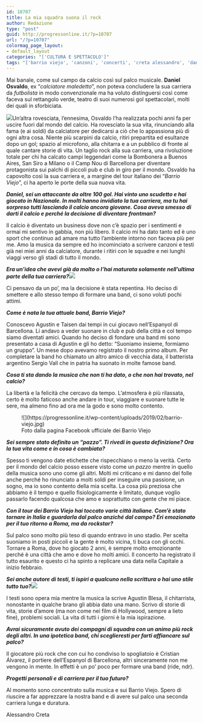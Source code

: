 ```yaml
---
id: 10707
title: La mia squadra suona il rock
author: Redazione
type: "post"
guid: http://progressonline.it/?p=10707
url: "/?p=10707"
colormag_page_layout:
- default_layout
categories: "['CULTURA E SPETTACOLO']"
tags: "['barrio viejo', 'canzoni', 'concerti', 'creta alessandro', 'daniel osvaldo', 'musica', 'osvaldo', 'tour']"
---
```


Mai banale, come sul campo da calcio così sul palco musicale. **Daniel Osvaldo**, ex “*calciatore maledetto*”, non poteva concludere la sua carriera da *futbolista* in modo convenzionale ma ha voluto distinguersi così come faceva sul rettangolo verde, teatro di suoi numerosi gol spettacolari, molti dei quali in sforbiciata.

![](https://progressonline.it/wp-content/uploads/2019/02/1519913273370_1519913290.jpg-pablo_daniel_osvaldo__il_clamoroso_ritorno_in_champions__con_chi_giochera.jpg)Un’altra rovesciata, l’ennesima, Osvaldo l’ha realizzata pochi anni fa per uscire fuori dal mondo del calcio. Ha rovesciato la sua vita, rinunciando alla fama (e ai soldi) da calciatore per dedicarsi a ciò che lo appassiona più di ogni altra cosa. Niente più scarpini da calcio, ritiri prepartita ed esultanze dopo un gol; spazio al microfono, alla chitarra e a un pubblico di fronte al quale cantare storie di vita. Un taglio rock alla sua carriera, una rivoluzione totale per chi ha calcato campi leggendari come la Bombonera a Buenos Aires, San Siro a Milano o il Camp Nou di Barcellona per diventare protagonista sui palchi di piccoli pub e club in giro per il mondo. Osvaldo ha capovolto così la sua carriera e, a margine del tour italiano dei “*Barrio Viejo*”, ci ha aperto le porte della sua nuova vita.

***Daniel, sei un attaccante da oltre 100 gol. Hai vinto uno scudetto e hai giocato in Nazionale. In molti hanno invidiato la tua carriera, ma tu hai sorpreso tutti lasciando il calcio ancora giovane. Cosa aveva smesso di darti il calcio e perché la decisione di diventare frontman?***

Il calcio è diventato un business dove non c’è spazio per i sentimenti e ormai mi sentivo in gabbia, non più libero. Il calcio mi ha dato tanto ed è uno sport che continuo ad amare ma tutto l’ambiente intorno non faceva più per me. Amo la musica da sempre ed ho incominciato a scrivere canzoni e testi già nei miei anni da calciatore, durante i ritiri con le squadre e nei lunghi viaggi verso gli stadi di tutto il mondo.

***Era un’idea che avevi già da molto o l’hai maturata solamente nell’ultima parte della tua carriera?![](https://progressonline.it/wp-content/uploads/2019/02/106544.jpg)***

Ci pensavo da un po’, ma la decisione è stata repentina. Ho deciso di smettere e allo stesso tempo di formare una band, ci sono voluti pochi attimi.

***Come è nata la tua attuale band, Barrio Viejo?***

Conoscevo Agustin e Taisen dai tempi in cui giocavo nell’Espanyol di Barcellona. Li andavo a veder suonare in club e pub della città e col tempo siamo diventati amici. Quando ho deciso di fondare una band mi sono presentato a casa di Agustin e gli ho detto: “Suoniamo insieme, formiamo un gruppo”. Un mese dopo avevamo registrato il nostro primo album. Per completare la band ho chiamato un altro amico di vecchia data, il batterista argentino Sergio Vall che in patria ha suonato in molte famose band.

***Cosa ti sta dando la musica che non ti ha dato, o che non hai trovato, nel calcio?***

La libertà e la felicità che cercavo da tempo. L’atmosfera è più rilassata, certo è molto faticoso anche andare in tour, viaggiare e suonare tutte le sere, ma almeno fino ad ora me la godo e sono molto contento.

<figure aria-describedby="caption-attachment-10714" class="wp-caption alignleft" id="attachment_10714" style="width: 434px">![](https://progressonline.it/wp-content/uploads/2019/02/barrio-viejo.jpg)<figcaption class="wp-caption-text" id="caption-attachment-10714">Foto dalla pagina Facebook ufficiale dei Barrio Viejo</figcaption></figure>

***Sei sempre stato definito un “pazzo”. Ti rivedi in questa definizione? Ora la tua vita come e in cosa è cambiata?***

Spesso ti vengono date etichette che rispecchiano o meno la verità. Certo per il mondo del calcio posso essere visto come un *pazzo* mentre in quello della musica sono uno come gli altri. Molti mi criticano e mi danno del folle anche perché ho rinunciato a molti soldi per inseguire una passione, un sogno, ma io sono contento della mia scelta. La cosa più preziosa che abbiamo è il tempo e quello fisiologicamente è limitato, dunque voglio passarlo facendo qualcosa che amo e soprattutto con gente che mi piace.

***Con il tour dei Barrio Viejo hai toccato varie città italiane. Com’è stato tornare in Italia e guardarla dal palco anziché dal campo? Eri emozionato per il tuo ritorno a Roma, ma da rockstar?***

Sul palco sono molto più teso di quando entravo in uno stadio. Per scelta suoniamo in posti piccoli e la gente è molto vicina, ti buca con gli occhi. Tornare a Roma, dove ho giocato 2 anni, è sempre molto emozionante perché è una città che amo e dove ho molti amici. Il concerto ha registrato il tutto esaurito e questo ci ha spinto a replicare una data nella Capitale a inizio febbraio.

***Sei anche autore di testi, ti ispiri a qualcuno nella scrittura o hai uno stile tutto tuo?![](https://progressonline.it/wp-content/uploads/2019/02/Osvaldo.jpg)***

I testi sono opera mia mentre la musica la scrive Agustin Blesa, il chitarrista, nonostante in qualche brano gli abbia dato una mano. Scrivo di storie di vita, storie d’amore (ma non come nei film di Hollywood, sempre a lieto fine), problemi sociali. La vita di tutti i giorni è la mia ispirazione.

***Avrai sicuramente avuto dei compagni di squadra con un animo più rock degli altri. In una ipotetica band, chi sceglieresti per farti affiancare sul palco?***

Il giocatore più rock che con cui ho condiviso lo spogliatoio è Cristian Álvarez, il portiere dell’Espanyol di Barcellona, altri sinceramente non me vengono in mente. In effetti è un po’ poco per formare una band (ride, ndr).

***Progetti personali e di carriera per il tuo futuro?***

Al momento sono concentrato sulla musica e sui Barrio Viejo. Spero di riuscire a far apprezzare la nostra band e di avere sul palco una seconda carriera lunga e duratura.

Alessandro Creta